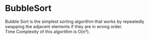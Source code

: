 
# BubbleSort 
Bubble Sort is the simplest sorting algorithm that works by repeatedly swapping the adjacent elements if they are in wrong order.\
Time Complexity of this algorithm is O(n&#x00B2;).
